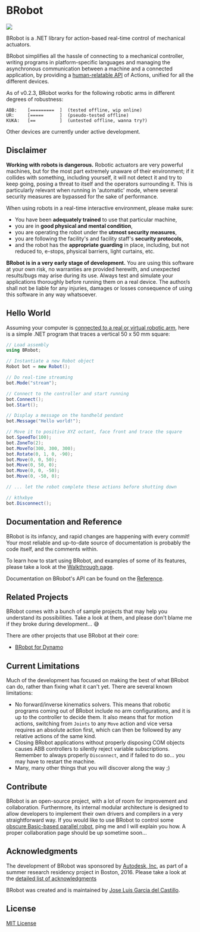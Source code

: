# BRobot

![](https://github.com/garciadelcastillo/BRobot/blob/master/docs/brobot_banner_888x500.png)

BRobot is a .NET library for action-based real-time control of mechanical actuators.

BRobot simplifies all the hassle of connecting to a mechanical controller, writing programs in platform-specific languages and managing the asynchronous communication between a machine and a connected application, by providing a [human-relatable API](https://github.com/garciadelcastillo/BRobot/blob/master/docs/Reference.md) of Actions, unified for all the different devices.

As of v0.2.3, BRobot works for the following robotic arms in different degrees of robustness:

```text
ABB:    [=========  ]  (tested offline, wip online)
UR:     [=====      ]  (pseudo-tested offline)
KUKA:   [==         ]  (untested offline, wanna try?)
```


Other devices are currently under active development.


## Disclaimer

__Working with robots is dangerous.__ Robotic actuators are very powerful machines, but for the most part extremely unaware of their environment; if it collides with something, including yourself, it will not detect it and try to keep going, posing a threat to itself and the operators surrounding it. This is particularly relevant when running in 'automatic' mode, where several security measures are bypassed for the sake of performance.

When using robots in a real-time interactive environment, please make sure:
- You have been __adequately trained__ to use that particular machine,
- you are in __good physical and mental condition__,
- you are operating the robot under the __utmost security measures__,
- you are following the facility's and facility staff's __security protocols__,
- and the robot has the __appropriate guarding__ in place, including, but not reduced to, e-stops, physical barriers, light curtains, etc.

__BRobot is in a very early stage of development.__ You are using this software at your own risk, no warranties are provided herewith, and unexpected results/bugs may arise during its use. Always test and simulate your applications thoroughly before running them on a real device. The author/s shall not be liable for any injuries, damages or losses consequence of using this software in any way whatsoever.


## Hello World

Assuming your computer is [connected to a real or virtual robotic arm](https://github.com/garciadelcastillo/BRobot/blob/master/docs/Setting_up_RobotStudio.md), here is a simple .NET program that traces a vertical 50 x 50 mm square:

```csharp
// Load assembly
using BRobot;

// Instantiate a new Robot object
Robot bot = new Robot();

// Do real-time streaming
bot.Mode("stream");

// Connect to the controller and start running
bot.Connect();
bot.Start();

// Display a message on the handheld pendant
bot.Message("Hello world!");

// Move it to positive XYZ octant, face front and trace the square
bot.SpeedTo(100);
bot.ZoneTo(2);
bot.MoveTo(300, 300, 300);
bot.Rotate(0, 1, 0, -90);
bot.Move(0, 0, 50);
bot.Move(0, 50, 0);
bot.Move(0, 0, -50);
bot.Move(0, -50, 0);

// ... let the robot complete these actions before shutting down

// kthxbye
bot.Disconnect();
```


## Documentation and Reference

BRobot is its infancy, and rapid changes are happening with every commit! Your most reliable and up-to-date source of documentation is probably the code itself, and the comments within.

To learn how to start using BRobot, and examples of some of its features, please take a look at the [Walkthrough page](https://github.com/garciadelcastillo/BRobot/blob/master/docs/Walkthrough.md).

Documentation on BRobot's API can be found on the [Reference](https://github.com/garciadelcastillo/BRobot/blob/master/docs/Reference.md).


## Related Projects

BRobot comes with a bunch of sample projects that may help you understand its possibilities. Take a look at them, and please don't blame me if they broke during development... :sweat_smile:

There are other projects that use BRobot at their core:

- [BRobot for Dynamo](https://github.com/garciadelcastillo/BRobot-for-Dynamo)


## Current Limitations

Much of the development has focused on making the best of what BRobot can do, rather than fixing what it can't yet. There are several known limitations:
- No forward/inverse kinematics solvers. This means that robotic programs coming out of BRobot include no arm configurations, and it is up to the controller to decide them. It also means that for motion actions, switching from `Joints` to any `Move` action and vice versa requires an absolute action first, which can then be followed by any relative actions of the same kind.
- Closing BRobot applications without properly disposing COM objects causes ABB controllers to silently reject variable subscriptions. Remember to always properly `Disconnect`, and if failed to do so... you may have to restart the machine.
- Many, many other things that you will discover along the way ;)


## Contribute

BRobot is an open-source project, with a lot of room for improvement and collaboration. Furthermore, its internal modular architecture is designed to allow developers to implement their own drivers and compilers in a very straightforward way. If you would like to use BRobot to control some [obscure Basic-based parallel robot](http://www.geva-roboter.at/files/rp_1adh_3adh_5adh_setup_and_maintenance.pdf), ping me and I will explain you how. A proper collaboration page should be up sometime soon...


## Acknowledgments

The development of BRobot was sponsored by [Autodesk, Inc](https://www.autodesk.com/), as part of a summer research residency project in Boston, 2016. Please take a look at the [detailed list of acknowledgments](https://github.com/garciadelcastillo/BRobot/blob/master/docs/Acknowledgments.md)

BRobot was created and is maintained by [Jose Luis Garcia del Castillo](http://www.garciadelcastillo.es).


## License

[MIT License](https://github.com/garciadelcastillo/BRobot/blob/master/LICENSE.md)
